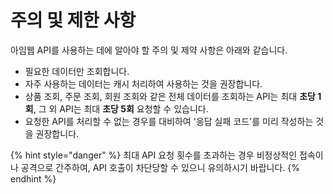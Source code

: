 # 주의 및 제한 사항

아임웹 API를 사용하는 데에 알아야 할 주의 및 제약 사항은 아래와 같습니다.

* 필요한 데이터만 조회합니다.
* 자주 사용하는 데이터는 캐시 처리하여 사용하는 것을 권장합니다.
* 상품 조회, 주문 조회, 회원 조회와 같은 전체 데이터를 조회하는 API는 최대 **초당 1회**, 그 외 API는 최대 **초당 5회** 요청할 수 있습니다.
* 요청한 API를 처리할 수 없는 경우를 대비하여 '응답 실패 코드'를 미리 작성하는 것을 권장합니다.

{% hint style="danger" %}
최대 API 요청 횟수를 초과하는 경우 비정상적인 접속이나 공격으로 간주하여, API 호출이 차단당할 수 있으니 유의하시기 바랍니다.
{% endhint %}
